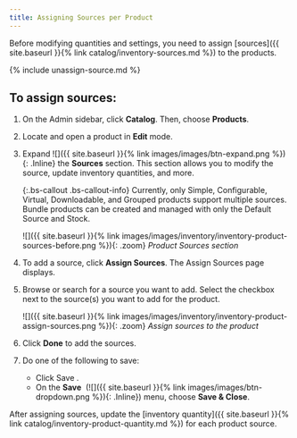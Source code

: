 ```yaml
---
title: Assigning Sources per Product
---
```



Before modifying quantities and settings, you need to assign [sources]({{ site.baseurl }}{% link catalog/inventory-sources.md %}) to the products.

{% include unassign-source.md %}

## To assign sources:

1. On the Admin sidebar, click **Catalog**. Then, choose **Products**.

1. Locate and open a product in **Edit** mode.

1. Expand ![]({{ site.baseurl }}{% link images/images/btn-expand.png %}){: .Inline} the **Sources** section. This section allows you to modify the source, update inventory quantities, and more.

    {:.bs-callout .bs-callout-info}
    Currently, only Simple, Configurable, Virtual, Downloadable, and Grouped products support multiple sources. Bundle products can be created and managed with only the Default Source and Stock.

    ![]({{ site.baseurl }}{% link images/images/inventory/inventory-product-sources-before.png %}){: .zoom}
    *Product Sources section*

1. To add a source, click **Assign Sources**. The Assign Sources page displays.

1. Browse or search for a source you want to add. Select the checkbox next to the source(s) you want to add for the product.

    ![]({{ site.baseurl }}{% link images/images/inventory/inventory-product-assign-sources.png %}){: .zoom}
    *Assign sources to the product*

1. Click **Done** to add the sources.

1. Do one of the following to save:

   * Click <span class="btn"> Save </span>.
   * On the **Save**  (![]({{ site.baseurl }}{% link images/images/btn-dropdown.png %}){: .Inline}) menu, choose **Save &amp; Close**.

After assigning sources, update the [inventory quantity]({{ site.baseurl }}{% link catalog/inventory-product-quantity.md %}) for each product source.
